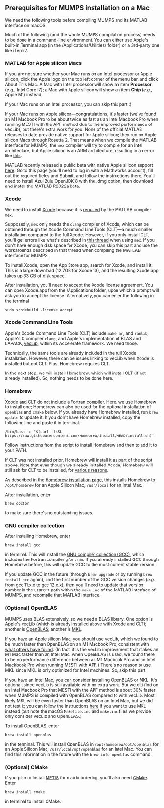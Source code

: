 ## Prerequisites for MUMPS installation on a Mac

We need the following tools before compiling MUMPS and its MATLAB interface on macOS.

Much of the following (and the whole MUMPS compilation process) needs to be done in a command-line environment. You can either use Apple's built-in Terminal app (in the /Applications/Utilities/ folder) or a 3rd-party one like iTerm2.

### MATLAB for Apple silicon Macs

If you are not sure whether your Mac runs on an Intel processor or Apple silicon, click the Apple logo on the top left corner of the menu bar, and click About This Mac. A Mac with Intel processor will show an item **Processor** (*e.g.*, Intel Core i7); a Mac with Apple silicon will show an item **Chip** (*e.g.*, Apple M1) instead.

If your Mac runs on an Intel processor, you can skip this part :)

If your Mac runs on Apple silicon&mdash;congratulations, it's faster (we've found an M1 Macbook Pro to be about twice as fast as an Intel Macbook Pro when running MESTI with the APF method due to the improved performance of vecLib), but there's extra work for you. None of the official MATLAB releases to date provide native support for Apple silicon; they run on Apple silicon Macs through Rosetta 2. That means when we compile the MATLAB interface for MUMPS, the <code>mex</code> compiler will try to compile for an Intel architecture, but Apple silicon is an ARM architecture, resulting in an error like [this](https://www.mathworks.com/matlabcentral/answers/1696860-use-gsl-compiled-on-apple-silicon-with-mex-function-on-matlab-2021b).

MATLAB recently released a public beta with native Apple silicon support [here](https://www.mathworks.com/support/apple-silicon-r2022a-beta.html). Go to this page (you'll need to log in with a Mathworks account), fill out the required fields and Submit, and follow the instructions there. You'll need to install Azul Zulu OpenJDK 8 with the .dmg option, then download and install the MATLAB R2022a beta.

### Xcode

We need to install [Xcode](https://developer.apple.com/xcode/) because it is [required](https://www.mathworks.com/support/requirements/supported-compilers.html) by the MATLAB compiler <code>mex</code>. 

Supposedly, <code>mex</code> only needs the <code>clang</code> compiler of Xcode, which can be obtained through the Xcode Command Line Tools (CLT)&mdash;a much smaller installation compared to the full Xcode. However, if you only install CLT, you'll get errors like what's described in [this thread](https://www.mathworks.com/matlabcentral/answers/307362-mex-on-macosx-without-xcode) when using <code>mex</code>. If you don't have enough disk space for Xcode, you can skip this part and use the workarounds described in that thread when compiling the MATLAB interface for MUMPS.

To install Xcode, open the App Store app, search for Xcode, and install it. This is a large download (12.7GB for Xcode 13), and the resulting Xcode.app takes up 33 GB of disk space.

After installation, you'll need to accept the Xcode license agreement. You can open Xcode.app from the /Applications folder, upon which a prompt will ask you to accept the license. Alternatively, you can enter the following in the terminal
```
sudo xcodebuild -license accept
```

### Xcode Command Line Tools

Apple's Xcode Command Line Tools (CLT) include <code>make</code>, <code>ar</code>, and <code>ranlib</code>, Apple's C compiler <code>clang</code>, and Apple's implementation of BLAS and LAPACK, [vecLib](https://developer.apple.com/documentation/accelerate/veclib), within its Accelerate framework. We need those.

Technically, the same tools are already included in the full Xcode installation. However, there can be issues linking to vecLib when Xcode is installed but not CLT. Plus, Homebrew requires CLT.

In the next step, we will install Homebrew, which will install CLT (if not already installed). So, nothing needs to be done here.

### Homebrew

Xcode and CLT do not include a Fortran compiler. Here, we use [Homebrew](https://brew.sh/) to install one; Homebrew can also be used for the optional installation of <code>openblas</code> and <code>cmake</code> below. If you already have Homebrew installed, run <code>brew update</code> to update it. If you don't have Homebrew installed, copy the following line and paste it in terminal.
```
/bin/bash -c "$(curl -fsSL https://raw.githubusercontent.com/Homebrew/install/HEAD/install.sh)"
```
Follow instructions from the script to install Homebrew and then to add it to your PATH.

If CLT was not installed prior, Homebrew will install it as part of the script above. Note that even though we already installed Xcode, Homebrew will still ask for CLT to be installed, for [various reasons](https://github.com/Homebrew/brew/issues/10714#issuecomment-786663987).

As described in the [Homebrew installation page](https://docs.brew.sh/Installation), this installs Homebrew to <code>/opt/homebrew</code> for an Apple Silicon Mac, <code>/usr/local</code> for an Intel Mac.

After installation, enter
```
brew doctor
```
to make sure there's no outstanding issues.

### GNU compiler collection

After installing Homebrew, enter
```
brew install gcc
```
in terminal. This will install the [GNU compiler collection (GCC)](https://gcc.gnu.org/), which includes the Fortran compiler <code>gfortran</code>. If you already installed GCC through Homebrew before, this will update GCC to the most current stable version.

If you update GCC in the future (through <code>brew upgrade</code> or by running <code>brew install gcc</code> again), and the first number of the GCC version changes (_e.g._ from gcc 11.x.x to gcc 12.x.x), then you'll need to update that version number in the <code>LIBFORT</code> path within the <code>make.inc</code> of the MATLAB interface of MUMPS, and recompile that MATLAB interface.

### (Optional) OpenBLAS

MUMPS uses BLAS extensively, so we need a BLAS library. One option is Apple's [vecLib](https://developer.apple.com/documentation/accelerate/veclib) (which is already installed above with Xcode and CLT); another is [OpenBLAS](https://www.openblas.net/); another is [MKL](https://www.intel.com/content/www/us/en/developer/tools/oneapi/onemkl.html).

If you have an Apple silicon Mac, you should use vecLib, which we found to be much faster than OpenBLAS on an M1 Macbook Pro, consistent with [what others have found](https://github.com/danielchalef/openblas-benchmark-m1). (In fact, it is the vecLib improvement that makes an M1 Mac faster than an Intel Mac; when OpenBLAS is used, we found there to be no performance difference between an M1 Macbook Pro and an Intel Mackbook Pro when running MESTI with APF.) There's no reason to use MKL since MKL is only optimized for Intel machines. So, skip this part.

If you have an Intel Mac, you can consider installing OpenBLAS or MKL. It's optional, since vecLib is still available with no extra work. But we did find on an Intel Macbook Pro that MESTI with the APF method is about 30% faster when MUMPS is compiled with OpenBLAS compared to with vecLib. Most likely MKL will be even faster than OpenBLAS on an Intel Mac, but we did not test it; you can follow the instructions [here](https://www.intel.com/content/www/us/en/developer/tools/oneapi/onemkl.html) if you want to use MKL instead (but note the macOS `Makefile.inc` and `make.inc` files we provide only consider vecLib and OpenBLAS.)

To install OpenBLAS, enter
```
brew install openblas
```
in the terminal. This will install OpenBLAS in <code>/opt/homebrew/opt/openblas</code> for an Apple Silicon Mac, <code>/usr/local/opt/openblas</code> for an Intel Mac. You can find this information in the future with the <code>brew info openblas</code> command.

### (Optional) CMake

If you plan to install [METIS](http://glaros.dtc.umn.edu/gkhome/metis/metis/overview) for matrix ordering, you'll also need [CMake](https://cmake.org/). Enter
```
brew install cmake
```
in terminal to install CMake.
